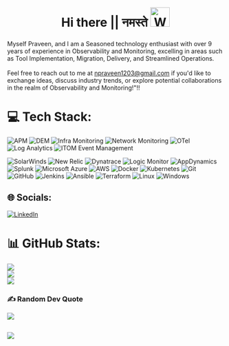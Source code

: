 <h1 align="center">Hi there || नमस्ते  <img src="https://raw.githubusercontent.com/nixin72/nixin72/master/wave.gif" 
         alt="Waving hand animated gif"
         height="45"
         width="45" /></h1>
<h3 align="center">
</h3>

Myself Praveen, and I am a Seasoned technology enthusiast with over 9 years of experience in Observability and Monitoring, excelling in areas such as Tool Implementation, Migration, Delivery, and Streamlined Operations. <br><br>Feel free to reach out to me at npraveen1203@gmail.com if you'd like to exchange ideas, discuss industry trends, or explore potential collaborations in the realm of Observability and Monitoring!"!!
 

# 💻 Tech Stack:

![APM](https://img.shields.io/badge/Application%20Performance%20Monitoring(APM)-FF5733?style=for-the-badge&logoColor=white)
![DEM](https://img.shields.io/badge/Digital%20experience%20monitoring(DEM)-9C27B0?style=for-the-badge&logoColor=white)
![Infra Monitoring](https://img.shields.io/badge/Infrastructure%20Monitoring-3F51B5?style=for-the-badge&logoColor=white)
![Network Monitoring](https://img.shields.io/badge/Network%20Performance%20Monitoring(NPM)-2196F3?style=for-the-badge&logoColor=white)
![OTel](https://img.shields.io/badge/-Open%20Telemetry(OTel)-D50000?style=for-the-badge&logo=OTel&logoColor=white)
![Log Analytics](https://img.shields.io/badge/-Log%20Analytics-00BCD4?style=for-the-badge&logoColor=white)
![ITOM Event Management](https://img.shields.io/badge/-ITOM%20Event%20Management-4CAF50?style=for-the-badge&logoColor=white)

![SolarWinds](https://img.shields.io/badge/-SolarWinds-FF9800?style=for-the-badge&logoColor=white)
![New Relic](https://img.shields.io/badge/-New%20Relic-795548?style=for-the-badge&logo=newrelic&logoColor=white)
![Dynatrace](https://img.shields.io/badge/-Dynatrace-9E9E9E?style=for-the-badge&logo=dynatrace&logoColor=white)
![Logic Monitor](https://img.shields.io/badge/-Logic%20Monitor-607D8B?style=for-the-badge&logoColor=white)
![AppDynamics](https://img.shields.io/badge/-AppDynamics-3D5AFE?style=for-the-badge&logo=appdynamics&logoColor=white)
![Splunk](https://img.shields.io/badge/-Splunk-AA00FF?style=for-the-badge&logo=splunk&logoColor=white)
![Microsoft Azure](https://img.shields.io/badge/Azure-448AFF?style=for-the-badge&logo=microsoft-azure&logoColor=white)
![AWS](https://img.shields.io/badge/AWS-FF6F00?style=for-the-badge&logoColor=white)
![Docker](https://img.shields.io/badge/-Docker-00C853?style=for-the-badge&logo=docker&logoColor=white)
![Kubernetes](https://img.shields.io/badge/-Kubernetes-1DE9B6?style=for-the-badge&logo=kubernetes&logoColor=white)
![Git](https://img.shields.io/badge/-Git-FFC107?style=for-the-badge&logo=git&logoColor=white)
![GitHub](https://img.shields.io/badge/-GitHub-FF3D00?style=for-the-badge&logo=github&logoColor=white)
![Jenkins](https://img.shields.io/badge/-Jenkins-D50000?style=for-the-badge&logo=jenkins&logoColor=white)
![Ansible](https://img.shields.io/badge/-Ansible-2979FF?style=for-the-badge&logo=ansible&logoColor=white)
![Terraform](https://img.shields.io/badge/-Terraform-7B42BC?style=for-the-badge&logo=terraform&logoColor=white)
![Linux](https://img.shields.io/badge/-Linux-FCC624?style=for-the-badge&logo=linux&logoColor=black)
![Windows](https://img.shields.io/badge/-Windows-0078D6?style=for-the-badge&logo=windows&logoColor=white)

## 🌐 Socials:
[![LinkedIn](https://img.shields.io/badge/LinkedIn-%230077B5.svg?logo=linkedin&logoColor=white)](https://linkedin.com/in/praveennaidu)

# 📊 GitHub Stats:
![](https://github-readme-stats.vercel.app/api?username=observex&theme=shades-of-purple&hide_border=false&include_all_commits=false&count_private=false)<br/>
![](https://github-readme-streak-stats.herokuapp.com/?user=observex&theme=shades-of-purple&hide_border=false)<br/>
![](https://github-readme-stats.vercel.app/api/top-langs/?username=observex&theme=shades-of-purple&hide_border=false&include_all_commits=false&count_private=false&layout=compact)

### ✍️ Random Dev Quote
![](https://quotes-github-readme.vercel.app/api?type=horizontal&theme=merko)

![](https://visitcount.itsvg.in/api?id=ObserveX&label=Profile%20Views&color=4&icon=5&pretty=false)
---

<!-- Proudly created with GPRM ( https://gprm.itsvg.in ) -->
